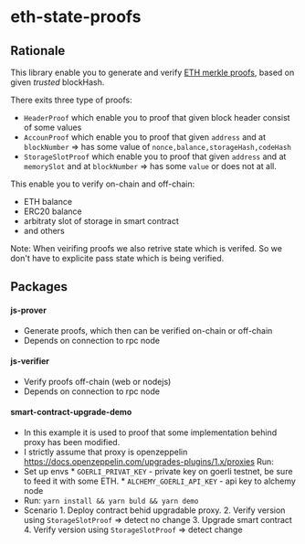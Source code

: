 # eth-state-proofs


## Rationale
This library enable you to generate and verify [ETH merkle proofs](https://eips.ethereum.org/EIPS/eip-1186), based on given *trusted* blockHash.

There exits three type of proofs:
* `HeaderProof` which enable you to proof that given block header consist of some values 
* `AccounProof` which enable you to proof that given `address` and at `blockNumber` => has some value of `nonce,balance,storageHash,codeHash`
* `StorageSlotProof` which enable you to proof that given `address` and at `memorySlot` and at `blockNumber` => has some `value` or does not at all.

This enable you to verify on-chain and off-chain:
* ETH balance
* ERC20 balance
* arbitraty slot of storage in smart contract
* and others

Note: When veirifing proofs we also retrive state which is verifed. So we don't have to explicite pass state which is being verified.

## Packages

#### js-prover
* Generate proofs, which then can be verified on-chain or off-chain
* Depends on connection to rpc node

#### js-verifier
* Verify proofs off-chain (web or nodejs)
* Depends on connection to rpc node

####  smart-contract-upgrade-demo
* In this example it is used to proof that some implementation behind proxy has been modified.
* I strictly assume that proxy is openzeppelin https://docs.openzeppelin.com/upgrades-plugins/1.x/proxies
Run:
* Set up envs
      * `GOERLI_PRIVAT_KEY` - private key on goerli testnet, be sure to feed it with some ETH.
      * `ALCHEMY_GOERLI_API_KEY` - api key to alchemy node
* Run: `yarn install && yarn buld && yarn demo`
* Scenario
      1. Deploy contract behid upgradable proxy.
      2. Verify version using `StorageSlotProof` => detect no change
      3. Upgrade smart contract
      4. Verify version using `StorageSlotProof` => detect change
